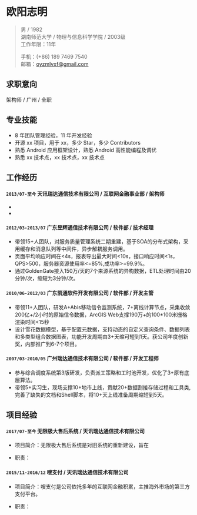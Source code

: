 # 欧阳志明

> 男 / 1982     
> 湖南师范大学 / 物理与信息科学学院 / 2003级     
> 工作年限：11年       
> 
> 手机：(+86) 189 7469 7540   
> 邮箱：oyzmlvxf@gmail.com  

## 求职意向
架构师 / 广州 / 全职   

## 专业技能

- 8 年团队管理经验，11 年开发经验
- 开源 xx 项目，用于 xx，多少 Star，多少 Contributors
- 熟悉 Android 应用框架设计，熟悉 Android 高性能编程及调优
- 熟悉 xx 技术点，xx 技术点，xx 技术点

## 工作经历

#### `2013/07-至今`  天讯瑞达通信技术有限公司 / 互联网金融事业部 / 架构师

- 
-

#### `2012/03-2013/07`  广东昱辉通信技术有限公司 / 软件部 / 技术经理

- 带领15+人团队，对服务质量管理系统二期重建，基于SOA的分布式架构，采用缓存和消息队列等中间件，异步解耦服务调用。
- 页面平均响应时间在<4s，报表导出最大时间<10s，接口响应时间<1s，QPS>500，服务器资源使用率<=85%,成功率>=99.9%。
- 通过GoldenGate接入150万/天的7个来源系统的异构数据，ETL处理时间由20分钟/次，缩短为3分钟/次。

#### `2010/06-2012/03`  广东凯通软件开发有限公司 / 软件部 / 开发主管

- 带领11+人团队，研发A+Abis移动信令监测系统，7+离线计算节点，采集收敛200亿+/2小时的原始信令数据，ArcGIS Web支撑190万+的100*100米栅格渲染时间<15秒
- 设计雪花数据模型，基于配置元数据，支持动态的自定义查询条件、数据列表和多类型组合数据图表，功能开发周期由3+天缩可短到1天。获公司年度创新奖，内部推广到6-7个项目。

#### `2007/03-2010/05`  广州瑞达通信技术有限公司 / 软件部 / 开发工程师

- 参与综合调度系统第3版研发，负责派工策略和工时池开发，优化了3+原有底层算法。
- 带领5+实习生，现场支撑10+地市上线，贡献20+数据割接存储过程和工具类,完善了缺失的文档和Shell脚本，将10+天上线准备周期缩短到5天。

## 项目经验

#### `2017/07-至今` 无限极大售后系统 /  天讯瑞达通信技术有限公司

- 项目简介：无限极大售后系统是对旧系统的重新建设，旨在

- 职责：

#### `2015/11-2016/12`  嗖支付 / 天讯瑞达通信技术有限公司

- 项目简介：嗖支付是公司依托多年的互联网金融积累，主推海外市场的第三方支付平台。

- 职责：

